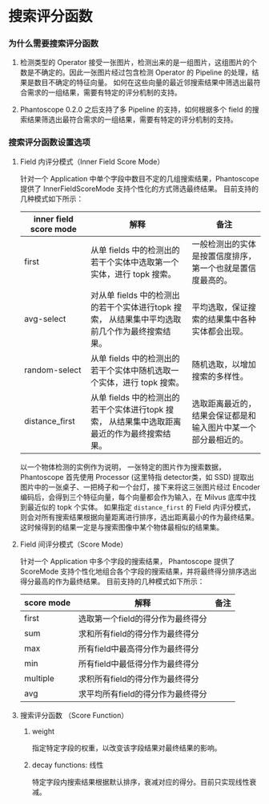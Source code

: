 # 搜索评分函数
### 为什么需要搜索评分函数
1. 检测类型的 Operator 接受一张图片，检测出来的是一组图片，这组图片的个数是不确定的。因此一张图片经过包含检测 Operator 的 Pipeline 的处理，结果是数目不确定的特征向量。
如何在这些向量的最近邻搜索结果中筛选出最符合需求的一组结果，需要有特定的评分机制的支持。

2. Phantoscope 0.2.0 之后支持了多 Pipeline 的支持，如何根据多个 field 的搜索结果筛选出最符合需求的一组结果，需要有特定的评分机制的支持。

### 搜索评分函数设置选项
1. Field 内评分模式（Inner Field Score Mode）

    针对一个 Application 中单个字段中数目不定的几组搜索结果，Phantoscope 提供了 InnerFieldScoreMode 支持个性化的方式筛选最终结果。
    目前支持的几种模式如下所示：
        
    | inner field score mode | 解释                                                                                     | 备注                                                       |
    | ---------------------- | ------------------------------------------------------------------------------------------ | ------------------------------------------------------------ |
    | first                  | 从单 fields 中的检测出的若干个实体中选取第一个实体，进行 topk 搜索。 | 一般检测出的实体是按置信度排序，第一个也就是置信度最高的。 |
    | avg-select             | 对从单 fields 中的检测出的若干个实体进行topk 搜索， 从结果集中平均选取前几个作为最终搜索结果。 | 平均选取，保证搜索的结果集中各种实体都会出现。 |
    | random-select          | 从单 fields 中的检测出的若干个实体中随机选取一个实体，进行 topk 搜索。 | 随机选取，以增加搜索的多样性。                   |
    | distance_first         | 从单 fields 中的检测出的若干个实体进行topk 搜索， 从结果集中选取距离最近的作为最终搜索结果。 | 选取距离最近的，结果会保证都是和输入图片中某一个部分最相近的。 |
    
    以一个物体检测的实例作为说明， 一张特定的图片作为搜索数据，Phantoscope 首先使用 Processor (这里特指 detector类，如 SSD) 提取出图片中的一张桌子、一把椅子和一个台灯，接下来将这三张图片经过 Encoder 编码后，会得到三个特征向量，每个向量都会作为输入，在 Milvus 底库中找到最近似的 topk 个实体。
    如果指定 `distance_first` 的 Field 内评分模式，则会对所有搜索结果根据向量距离进行排序，选出距离最小的作为最终结果。这时候得到的结果一定是与搜索图像中某个物体最相似的结果集。
    
    
2. Field 间评分模式（Score Mode）

    针对一个 Application 中多个字段的搜索结果， Phantoscope 提供了 ScoreMode 支持个性化地组合各个字段的搜索结果，并将最终得分排序选出得分最高的作为最终结果。
    目前支持的几种模式如下所示：
    
    | score mode | 解释                            | 备注 |
    | ---------- | --------------------------------- | ---- |
    | first      | 选取第一个field的得分作为最终得分 |      |
    | sum        | 求和所有field的得分作为最终得分 |      |
    | max        | 所有field中最高得分作为最终得分 |      |
    | min        | 所有field中最低得分作为最终得分 |      |
    | multiple   | 求积所有field的得分作为最终得分 |      |
    | avg        | 求平均所有field的得分作为最终得分 |      |

3. 搜索评分函数 （Score Function）
    
    1. weight
    
        指定特定字段的权重，以改变该字段结果对最终结果的影响。
    
    2. decay functions: 线性
    
        特定字段内搜索结果根据默认排序，衰减对应的得分。目前只实现线性衰减。